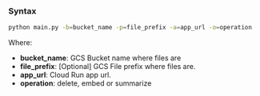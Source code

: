 ### Syntax

```bash
python main.py -b=bucket_name -p=file_prefix -a=app_url -o=operation
```

Where:
- **bucket_name**: GCS Bucket name where files are
- **file_prefix**: [Optional] GCS File prefix where files are.
- **app_url**: Cloud Run app url.
- **operation**: delete, embed or summarize 
